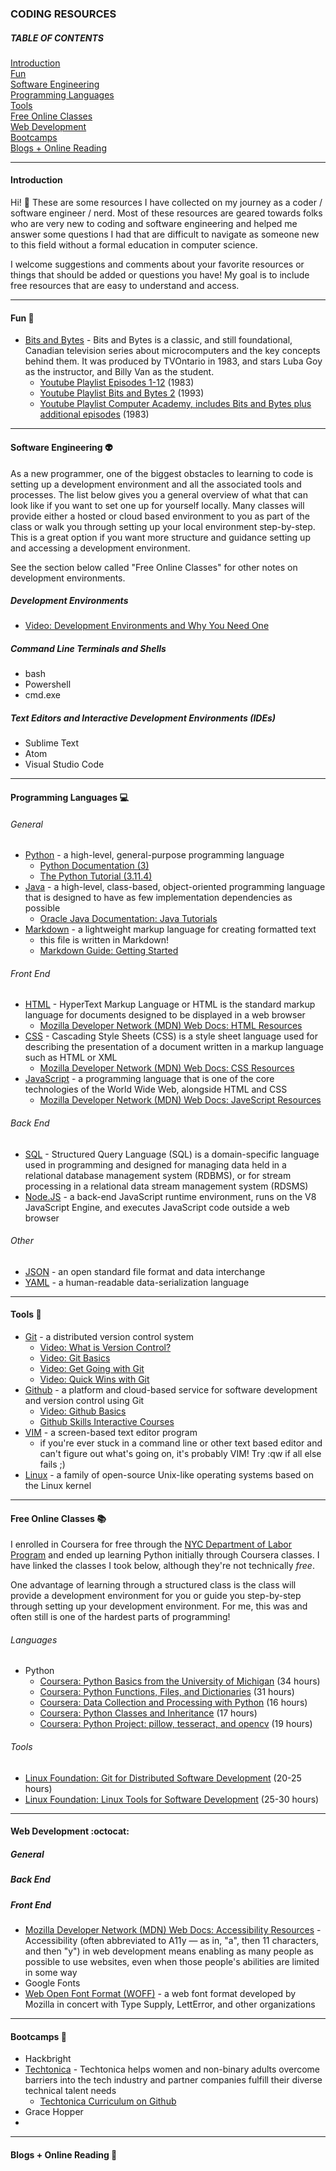 ### CODING RESOURCES

##### TABLE OF CONTENTS

[Introduction](https://github.com/mauratee/coding_resources/blob/main/coding_resources.md#introduction)  
[Fun](https://github.com/mauratee/coding_resources/blob/main/coding_resources.md#fun-balloon)  
[Software Engineering](https://github.com/mauratee/coding_resources/blob/main/coding_resources.md#software-engineering-alien)  
[Programming Languages](https://github.com/mauratee/coding_resources/blob/main/coding_resources.md#programming-languages-computer)  
[Tools](https://github.com/mauratee/coding_resources/blob/main/coding_resources.md#tools-hammer)  
[Free Online Classes](https://github.com/mauratee/coding_resources/blob/main/coding_resources.md#free-online-classes-books)  
[Web Development]()  
[Bootcamps]()  
[Blogs + Online Reading]()  

---

#### Introduction

Hi! :wave: These are some resources I have collected on my journey as a coder / software engineer / nerd. Most of these resources are geared towards folks who are very new to coding and software engineering and helped me answer some questions I had that are difficult to navigate as someone new to this field without a formal education in computer science.

I welcome suggestions and comments about your favorite resources or things that should be added or questions you have! My goal is to include free resources that are easy to understand and access.

---

#### Fun :balloon:

- [Bits and Bytes](https://en.wikipedia.org/wiki/Bits_and_Bytes) - Bits and Bytes is a classic, and still foundational, Canadian television series about microcomputers and the key concepts behind them.  It was produced by TVOntario in 1983, and stars Luba Goy as the instructor, and Billy Van as the student.
	- [Youtube Playlist Episodes 1-12](https://www.youtube.com/playlist?list=PL77441A2ED0D0B6A8) (1983)
	- [Youtube Playlist Bits and Bytes 2](https://www.youtube.com/playlist?list=PLHBSleF-26L9DYYnUZdD3D-Ja98VxBlpB) (1993)
	- [Youtube Playlist Computer Academy, includes Bits and Bytes plus additional episodes](https://www.youtube.com/playlist?list=PLHBSleF-26L80dFdwyeYRguQty9M2hz3L) (1983)

***

#### Software Engineering :alien:

As a new programmer, one of the biggest obstacles to learning to code is setting up a development environment and all the associated tools and processes. The list below gives you a general overview of what that can look like if you want to set one up for yourself locally. Many classes will provide either a hosted or cloud based environment to you as part of the class or walk you through setting up your local environment step-by-step.  This is a great option if you want more structure and guidance setting up and accessing a development environment.

See the section below called "Free Online Classes" for other notes on development environments.

##### Development Environments

- [Video: Development Environments and Why You Need One](https://www.youtube.com/watch?v=TFZrSNd7jYo)

##### Command Line Terminals and Shells

- bash
- Powershell
- cmd.exe

##### Text Editors and Interactive Development Environments (IDEs)

- Sublime Text
- Atom
- Visual Studio Code

***

#### Programming Languages :computer:

###### General

- [Python](https://en.wikipedia.org/wiki/Python_(programming_language)) - a high-level, general-purpose programming language
	- [Python Documentation (3)](https://docs.python.org/3/)
	- [The Python Tutorial (3.11.4)](https://docs.python.org/3.11/tutorial/index.html)
- [Java](https://en.wikipedia.org/wiki/Java_%28programming_language%29) - a high-level, class-based, object-oriented programming language that is designed to have as few implementation dependencies as possible
	- [Oracle Java Documentation: Java Tutorials](https://docs.oracle.com/javase/tutorial/java/index.html)
- [Markdown](https://en.wikipedia.org/wiki/Markdown) - a lightweight markup language for creating formatted text
	- this file is written in Markdown!
	- [Markdown Guide: Getting Started](https://www.markdownguide.org/getting-started/)

###### Front End

- [HTML](https://en.wikipedia.org/wiki/HTML) - HyperText Markup Language or HTML is the standard markup language for documents designed to be displayed in a web browser
	- [Mozilla Developer Network (MDN) Web Docs: HTML Resources](https://developer.mozilla.org/en-US/docs/Web/HTML)
- [CSS](https://en.wikipedia.org/wiki/CSS) - Cascading Style Sheets (CSS) is a style sheet language used for describing the presentation of a document written in a markup language such as HTML or XML
	- [Mozilla Developer Network (MDN) Web Docs: CSS Resources](https://developer.mozilla.org/en-US/docs/Web/CSS)
- [JavaScript](https://en.wikipedia.org/wiki/JavaScript) - a programming language that is one of the core technologies of the World Wide Web, alongside HTML and CSS
	- [Mozilla Developer Network (MDN) Web Docs: JaveScript Resources](https://developer.mozilla.org/en-US/docs/Web/JavaScript)

###### Back End

- [SQL](https://en.wikipedia.org/wiki/SQL) - Structured Query Language (SQL) is a domain-specific language used in programming and designed for managing data held in a relational database management system (RDBMS), or for stream processing in a relational data stream management system (RDSMS)
- [Node.JS](https://en.wikipedia.org/wiki/Node.js) -  a back-end JavaScript runtime environment, runs on the V8 JavaScript Engine, and executes JavaScript code outside a web browser

###### Other

- [JSON](https://en.wikipedia.org/wiki/JSON) - an open standard file format and data interchange
- [YAML](https://en.wikipedia.org/wiki/YAML) - a human-readable data-serialization language

***

#### Tools :hammer:

- [Git](https://en.wikipedia.org/wiki/Git) - a distributed version control system
	- [Video: What is Version Control?](http://vimeo.com/41027679)
	- [Video: Git Basics](http://vimeo.com/41027679)
	- [Video: Get Going with Git](https://vimeo.com/41493906)
	- [Video: Quick Wins with Git](https://vimeo.com/41516942)
- [Github](https://en.wikipedia.org/wiki/GitHub) - a platform and cloud-based service for software development and version control using Git
	- [Video: Github Basics](http://vimeo.com/88271921)
	- [Github Skills Interactive Courses](https://skills.github.com/)
- [VIM](https://en.wikipedia.org/wiki/Vim_(text_editor)) - a screen-based text editor program
	- if you're ever stuck in a command line or other text based editor and can't figure out what's going on, it's probably VIM! Try :qw if all else fails ;)
- [Linux](https://en.wikipedia.org/wiki/Linux) - a family of open-source Unix-like operating systems based on the Linux kernel

***

#### Free Online Classes :books:

I enrolled in Coursera for free through the [NYC Department of Labor Program](https://dol.ny.gov/online-learning-coursera) and ended up learning Python initially through Coursera classes. I have linked the classes I took below, although they're not technically *free*.

One advantage of learning through a structured class is the class will provide a development environment for you or guide you step-by-step through setting up your development environment. For me, this was and often still is one of the hardest parts of programming!

###### Languages

- Python
	- [Coursera: Python Basics from the University of Michigan](https://www.coursera.org/learn/python-basics) (34 hours)
	- [Coursera: Python Functions, Files, and Dictionaries](https://www.coursera.org/learn/python-functions-files-dictionaries?specialization=python-3-programming) (31 hours)
	- [Coursera: Data Collection and Processing with Python](https://www.coursera.org/learn/data-collection-processing-python?specialization=python-3-programming) (16 hours)
	- [Coursera: Python Classes and Inheritance](https://www.coursera.org/learn/python-classes-inheritance?specialization=python-3-programming) (17 hours)
	- [Coursera: Python Project: pillow, tesseract, and opencv](https://www.coursera.org/learn/python-project?specialization=python-3-programming) (19 hours)

###### Tools

- [Linux Foundation: Git for Distributed Software Development](https://training.linuxfoundation.org/training/git-for-distributed-software-development-lfd109x/) (20-25 hours)
- [Linux Foundation: Linux Tools for Software Development](https://training.linuxfoundation.org/training/linux-tools-for-software-development-lfd108x/) (25-30 hours)


***

#### Web Development :octocat:

##### General

##### Back End

##### Front End

- [Mozilla Developer Network (MDN) Web Docs: Accessibility Resources](https://developer.mozilla.org/en-US/docs/Web/Accessibility) - Accessibility (often abbreviated to A11y — as in, "a", then 11 characters, and then "y") in web development means enabling as many people as possible to use websites, even when those people's abilities are limited in some way
- Google Fonts
- [Web Open Font Format (WOFF)](https://developer.mozilla.org/en-US/docs/Web/Guide/WOFF) - a web font format developed by Mozilla in concert with Type Supply, LettError, and other organizations

***

#### Bootcamps :boot:

- Hackbright
- [Techtonica](https://techtonica.org/) - Techtonica helps women and non-binary adults overcome barriers into the tech industry and partner companies fulfill their diverse technical talent needs
	- [Techtonica Curriculum on Github](https://github.com/Techtonica/curriculum)
- Grace Hopper
- 

***

#### Blogs + Online Reading :eyes: